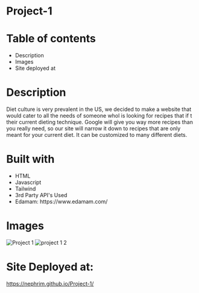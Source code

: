 
# Project-1

# Table of contents
<ul>
  <li>Description</li>
  <li>Images</li>
  <li>Site deployed at</li>
  </ul>
  

# Description
Diet culture is very prevalent in the US, we decided to make a website that would cater to all the needs of someone whol is looking for recipes that if t their current dieting technique. Google will give you way more recipes than you really need, so our site will narrow it down to recipes that are only meant for your current diet. It can be customized to many different diets. 

# Built with
<ul>
  <li>HTML
  <li>Javascript</li>
      <li>Tailwind</li>
        <li> 3rd Party API's Used</li>
          <li> Edamam: https://www.edamam.com/</li>
            </ul>
        
 # Images
 
 ![Project 1](https://user-images.githubusercontent.com/87549270/133068721-3417d4e2-a4b5-4fab-ae7a-630808b841e5.PNG)
![project 1 2](https://user-images.githubusercontent.com/87549270/133068881-356d0055-8b95-4fb2-bae6-20dd53e85d0d.PNG)

 
 
 # Site Deployed at:
 https://nephrim.github.io/Project-1/
